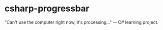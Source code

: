 # csharp-progressbar
"Can't use the computer right now, it's processing..." -- C# learning project.

